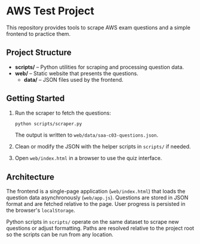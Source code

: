 # AWS Test Project

This repository provides tools to scrape AWS exam questions and a simple frontend to practice them.

## Project Structure

- **scripts/** – Python utilities for scraping and processing question data.
- **web/** – Static website that presents the questions.
  - **data/** – JSON files used by the frontend.

## Getting Started

1. Run the scraper to fetch the questions:
   ```bash
   python scripts/scraper.py
   ```
   The output is written to `web/data/saa-c03-questions.json`.

2. Clean or modify the JSON with the helper scripts in `scripts/` if needed.

3. Open `web/index.html` in a browser to use the quiz interface.

## Architecture

The frontend is a single-page application (`web/index.html`) that loads the
question data asynchronously (`web/app.js`). Questions are stored in JSON format
and are fetched relative to the page. User progress is persisted in the browser's
`localStorage`.

Python scripts in `scripts/` operate on the same dataset to scrape new questions
or adjust formatting. Paths are resolved relative to the project root so the
scripts can be run from any location.

